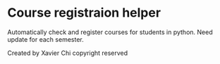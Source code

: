Course registraion helper
===============================================
Automatically check and register courses for students in python.
Need update for each semester.
 
Created by Xavier Chi
copyright reserved
